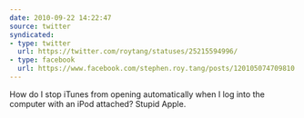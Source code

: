 ```yaml
---
date: 2010-09-22 14:22:47
source: twitter
syndicated:
- type: twitter
  url: https://twitter.com/roytang/statuses/25215594996/
- type: facebook
  url: https://www.facebook.com/stephen.roy.tang/posts/120105074709810
---
```


How do I stop iTunes from opening automatically when I log into the computer with an iPod attached? Stupid Apple.